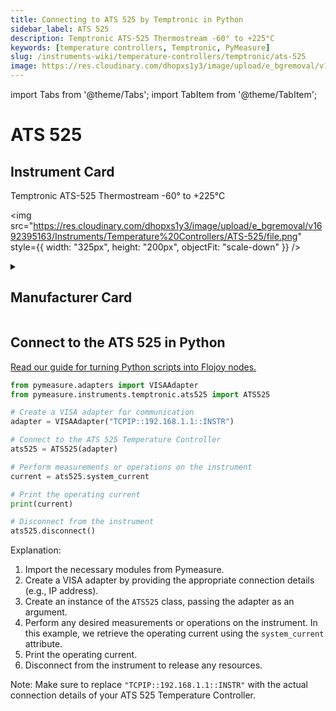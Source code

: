 ```yaml
---
title: Connecting to ATS 525 by Temptronic in Python
sidebar_label: ATS 525
description: Temptronic ATS-525 Thermostream -60° to +225°C
keywords: [temperature controllers, Temptronic, PyMeasure]
slug: /instruments-wiki/temperature-controllers/temptronic/ats-525
image: https://res.cloudinary.com/dhopxs1y3/image/upload/e_bgremoval/v1692395163/Instruments/Temperature%20Controllers/ATS-525/file.png
---
```


import Tabs from '@theme/Tabs';
import TabItem from '@theme/TabItem';

# ATS 525

## Instrument Card

<div className="flex">

<div>

Temptronic ATS-525 Thermostream -60° to +225°C

</div>

<img src="https://res.cloudinary.com/dhopxs1y3/image/upload/e_bgremoval/v1692395163/Instruments/Temperature%20Controllers/ATS-525/file.png" style={{ width: "325px", height: "200px", objectFit: "scale-down" }} />

</div>

<details>
<summary><h2>Manufacturer Card</h2></summary>

<img src="https://res.cloudinary.com/dhopxs1y3/image/upload/v1692125985/Instruments/Vendor%20Logos/Temptronic.png" style={{ width: "100%", height: "170px",objectFit: "scale-down" }} />

**Temptronic** temperature forcing systems, are designed for testing and characterization of semiconductors, ICs, chips, electronics, and materials. <a href="https://www.intestthermal.com/temptronic">Website</a>.

<ul>
  <li>Headquarters: USA</li>
  <li>Yearly Revenue (millions, USD): 19.0</li>
</ul>
</details>

## Connect to the ATS 525 in Python

[Read our guide for turning Python scripts into Flojoy nodes.](https://docs.flojoy.ai/custom-nodes/creating-custom-node/)
<Tabs>
<TabItem value="PyMeasure" label="PyMeasure">


```python
from pymeasure.adapters import VISAAdapter
from pymeasure.instruments.temptronic.ats525 import ATS525

# Create a VISA adapter for communication
adapter = VISAAdapter("TCPIP::192.168.1.1::INSTR")

# Connect to the ATS 525 Temperature Controller
ats525 = ATS525(adapter)

# Perform measurements or operations on the instrument
current = ats525.system_current

# Print the operating current
print(current)

# Disconnect from the instrument
ats525.disconnect()
```

Explanation:
1. Import the necessary modules from Pymeasure.
2. Create a VISA adapter by providing the appropriate connection details (e.g., IP address).
3. Create an instance of the `ATS525` class, passing the adapter as an argument.
4. Perform any desired measurements or operations on the instrument. In this example, we retrieve the operating current using the `system_current` attribute.
5. Print the operating current.
6. Disconnect from the instrument to release any resources.

Note: Make sure to replace `"TCPIP::192.168.1.1::INSTR"` with the actual connection details of your ATS 525 Temperature Controller.

</TabItem>
</Tabs>